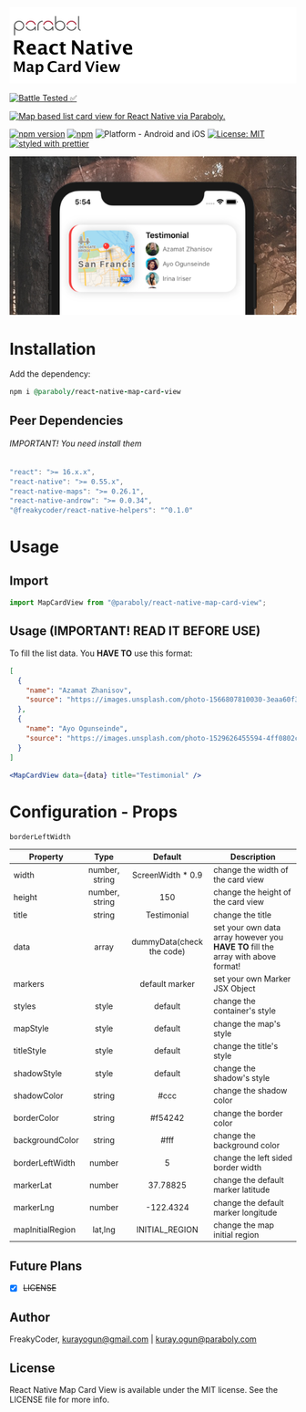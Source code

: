 <img alt="React Native Map Card View" src="assets/logo.png" width="1050"/>

[![Battle Tested ✅](https://img.shields.io/badge/-Battle--Tested%20%E2%9C%85-03666e?style=for-the-badge)](https://github.com/Paraboly/react-native-map-card-view)

[![Map based list card view for React Native via Paraboly.](https://img.shields.io/badge/-Map%20based%20list%20card%20view%20for%20React%20Native%20via%20Paraboly.-lightgrey?style=for-the-badge)](https://github.com/Paraboly/react-native-map-card-view)

[![npm version](https://img.shields.io/npm/v/@paraboly/react-native-map-card-view.svg?style=for-the-badge)](https://www.npmjs.com/package/@paraboly/react-native-map-card-view)
[![npm](https://img.shields.io/npm/dt/@paraboly/react-native-map-card-view.svg?style=for-the-badge)](https://www.npmjs.com/package/react-native-map-card-view)
![Platform - Android and iOS](https://img.shields.io/badge/platform-Android%20%7C%20iOS-blue.svg?style=for-the-badge)
[![License: MIT](https://img.shields.io/badge/License-MIT-green.svg?style=for-the-badge)](https://opensource.org/licenses/MIT)
[![styled with prettier](https://img.shields.io/badge/styled_with-prettier-ff69b4.svg?style=for-the-badge)](https://github.com/prettier/prettier)

<p align="center">
  <img alt="React Native Map Card View"
        src="assets/Screenshots/example.png" />
</p>

# Installation

Add the dependency:

```ruby
npm i @paraboly/react-native-map-card-view
```

## Peer Dependencies

###### IMPORTANT! You need install them

```js
"react": ">= 16.x.x",
"react-native": ">= 0.55.x",
"react-native-maps": ">= 0.26.1",
"react-native-androw": ">= 0.0.34",
"@freakycoder/react-native-helpers": "^0.1.0"
```

# Usage

## Import

```jsx
import MapCardView from "@paraboly/react-native-map-card-view";
```

## Usage (IMPORTANT! READ IT BEFORE USE)

To fill the list data. You **HAVE TO** use this format:

```json
[
  {
    "name": "Azamat Zhanisov",
    "source": "https://images.unsplash.com/photo-1566807810030-3eaa60f3e670?ixlib=rb-1.2.1&auto=format&fit=crop&w=3334&q=80"
  },
  {
    "name": "Ayo Ogunseinde",
    "source": "https://images.unsplash.com/photo-1529626455594-4ff0802cfb7e?ixlib=rb-1.2.1&ixid=eyJhcHBfaWQiOjEyMDd9&auto=format&fit=crop&w=3000&q=80"
  }
]
```

```jsx
<MapCardView data={data} title="Testimonial" />
```

# Configuration - Props

    borderLeftWidth

| Property         |      Type      |          Default          | Description                                                                       |
| ---------------- | :------------: | :-----------------------: | --------------------------------------------------------------------------------- |
| width            | number, string |    ScreenWidth \* 0.9     | change the width of the card view                                                 |
| height           | number, string |            150            | change the height of the card view                                                |
| title            |     string     |        Testimonial        | change the title                                                                  |
| data             |     array      | dummyData(check the code) | set your own data array however you **HAVE TO** fill the array with above format! |
| markers          |    <Marker>    |      default marker       | set your own Marker JSX Object                                                    |
| styles           |     style      |          default          | change the container's style                                                      |
| mapStyle         |     style      |          default          | change the map's style                                                            |
| titleStyle       |     style      |          default          | change the title's style                                                          |
| shadowStyle      |     style      |          default          | change the shadow's style                                                         |
| shadowColor      |     string     |           #ccc            | change the shadow color                                                           |
| borderColor      |     string     |          #f54242          | change the border color                                                           |
| backgroundColor  |     string     |           #fff            | change the background color                                                       |
| borderLeftWidth  |     number     |             5             | change the left sided border width                                                |
| markerLat        |     number     |         37.78825          | change the default marker latitude                                                |
| markerLng        |     number     |         -122.4324         | change the default marker longitude                                               |
| mapInitialRegion |    lat,lng     |      INITIAL_REGION       | change the map initial region                                                     |

## Future Plans

- [x] ~~LICENSE~~

## Author

FreakyCoder, kurayogun@gmail.com | kuray.ogun@paraboly.com

## License

React Native Map Card View is available under the MIT license. See the LICENSE file for more info.

